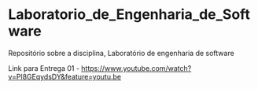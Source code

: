 # Laboratorio_de_Engenharia_de_Software
Repositório sobre a disciplina, Laboratório de engenharia de software  


Link para Entrega 01 - https://www.youtube.com/watch?v=Pl8GEqydsDY&feature=youtu.be
